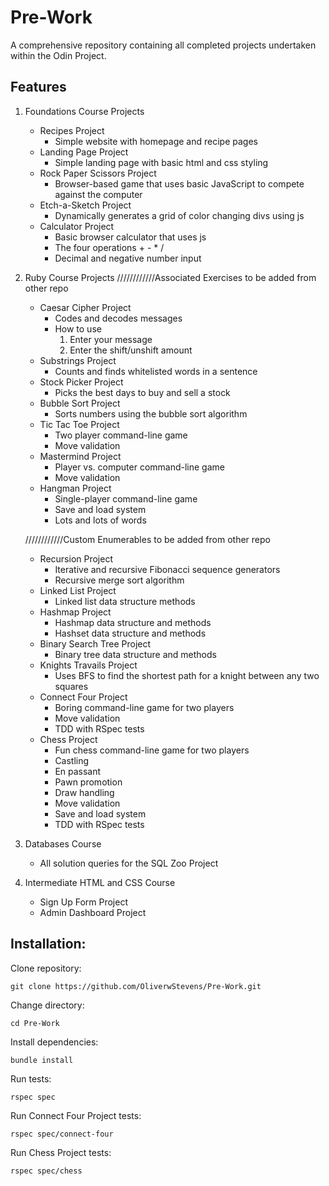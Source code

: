 # Pre-Work
A comprehensive repository containing all completed projects undertaken within the Odin Project.
## Features

1. Foundations Course Projects
   - Recipes Project
       - Simple website with homepage and recipe pages
   - Landing Page Project
       - Simple landing page with basic html and css styling
   - Rock Paper Scissors Project
       - Browser-based game that uses basic JavaScript to compete against the computer
   - Etch-a-Sketch Project
       - Dynamically generates a grid of color changing divs using js
   - Calculator Project
       - Basic browser calculator that uses js
       - The four operations + - * /
       - Decimal and negative number input
2. Ruby Course Projects
    ////////////Associated Exercises to be added from other repo
   
    - Caesar Cipher Project
       - Codes and decodes messages
       - How to use
         1. Enter your message
         2. Enter the shift/unshift amount
    - Substrings Project
       - Counts and finds whitelisted words in a sentence
    - Stock Picker Project
       - Picks the best days to buy and sell a stock
    - Bubble Sort Project
       - Sorts numbers using the bubble sort algorithm
    - Tic Tac Toe Project
       - Two player command-line game
       - Move validation
    - Mastermind Project
       - Player vs. computer command-line game
       - Move validation
    - Hangman Project
       - Single-player command-line game
       - Save and load system
       - Lots and lots of words
         
    ////////////Custom Enumerables to be added from other repo

    - Recursion Project
       - Iterative and recursive Fibonacci sequence generators
       - Recursive merge sort algorithm
   - Linked List Project
       - Linked list data structure methods
   - Hashmap Project
       - Hashmap data structure and methods
       - Hashset data structure and methods
   - Binary Search Tree Project
       - Binary tree data structure and methods
   - Knights Travails Project
       - Uses BFS to find the shortest path for a knight between any two squares
   - Connect Four Project
       - Boring command-line game for two players
       - Move validation
       - TDD with RSpec tests
   - Chess Project
       - Fun chess command-line game for two players
       - Castling
       - En passant
       - Pawn promotion
       - Draw handling
       - Move validation
       - Save and load system
       - TDD with RSpec tests
4. Databases Course
   - All solution queries for the SQL Zoo Project
5. Intermediate HTML and CSS Course
   - Sign Up Form Project
   - Admin Dashboard Project
## Installation:

Clone repository: 

    git clone https://github.com/OliverwStevens/Pre-Work.git

Change directory:

    cd Pre-Work

Install dependencies:

    bundle install

Run tests:

    rspec spec
Run Connect Four Project tests:

    rspec spec/connect-four
Run Chess Project tests:

    rspec spec/chess
